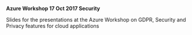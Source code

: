 __Azure Workshop 17 Oct 2017 Security__

Slides for the presentations at the Azure Workshop on GDPR, Security and Privacy features for cloud applications
